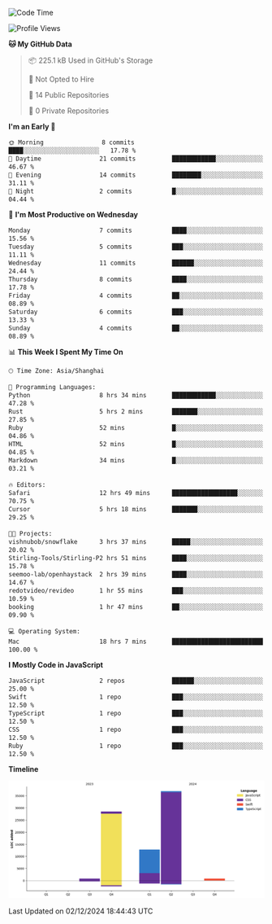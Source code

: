 <!--
**PascalDai/PascalDai** is a ✨ _special_ ✨ repository because its `README.md` (this file) appears on your GitHub profile.

Here are some ideas to get you started:

- 🔭 I’m currently working on ...
- 🌱 I’m currently learning ...
- 👯 I’m looking to collaborate on ...
- 🤔 I’m looking for help with ...
- 💬 Ask me about ...
- 📫 How to reach me: ...
- 😄 Pronouns: ...
- ⚡ Fun fact: ...
-->

<!--START_SECTION:waka-->
![Code Time](http://img.shields.io/badge/Code%20Time-700%20hrs%2024%20mins-blue)

![Profile Views](http://img.shields.io/badge/Profile%20Views-0-blue)

**🐱 My GitHub Data** 

> 📦 225.1 kB Used in GitHub's Storage 
 > 
> 🚫 Not Opted to Hire
 > 
> 📜 14 Public Repositories 
 > 
> 🔑 0 Private Repositories 
 > 
**I'm an Early 🐤** 

```text
🌞 Morning                8 commits           ████░░░░░░░░░░░░░░░░░░░░░   17.78 % 
🌆 Daytime                21 commits          ████████████░░░░░░░░░░░░░   46.67 % 
🌃 Evening                14 commits          ████████░░░░░░░░░░░░░░░░░   31.11 % 
🌙 Night                  2 commits           █░░░░░░░░░░░░░░░░░░░░░░░░   04.44 % 
```
📅 **I'm Most Productive on Wednesday** 

```text
Monday                   7 commits           ████░░░░░░░░░░░░░░░░░░░░░   15.56 % 
Tuesday                  5 commits           ███░░░░░░░░░░░░░░░░░░░░░░   11.11 % 
Wednesday                11 commits          ██████░░░░░░░░░░░░░░░░░░░   24.44 % 
Thursday                 8 commits           ████░░░░░░░░░░░░░░░░░░░░░   17.78 % 
Friday                   4 commits           ██░░░░░░░░░░░░░░░░░░░░░░░   08.89 % 
Saturday                 6 commits           ███░░░░░░░░░░░░░░░░░░░░░░   13.33 % 
Sunday                   4 commits           ██░░░░░░░░░░░░░░░░░░░░░░░   08.89 % 
```


📊 **This Week I Spent My Time On** 

```text
🕑︎ Time Zone: Asia/Shanghai

💬 Programming Languages: 
Python                   8 hrs 34 mins       ████████████░░░░░░░░░░░░░   47.28 % 
Rust                     5 hrs 2 mins        ███████░░░░░░░░░░░░░░░░░░   27.85 % 
Ruby                     52 mins             █░░░░░░░░░░░░░░░░░░░░░░░░   04.86 % 
HTML                     52 mins             █░░░░░░░░░░░░░░░░░░░░░░░░   04.85 % 
Markdown                 34 mins             █░░░░░░░░░░░░░░░░░░░░░░░░   03.21 % 

🔥 Editors: 
Safari                   12 hrs 49 mins      ██████████████████░░░░░░░   70.75 % 
Cursor                   5 hrs 18 mins       ███████░░░░░░░░░░░░░░░░░░   29.25 % 

🐱‍💻 Projects: 
vishnubob/snowflake      3 hrs 37 mins       █████░░░░░░░░░░░░░░░░░░░░   20.02 % 
Stirling-Tools/Stirling-P2 hrs 51 mins       ████░░░░░░░░░░░░░░░░░░░░░   15.78 % 
seemoo-lab/openhaystack  2 hrs 39 mins       ████░░░░░░░░░░░░░░░░░░░░░   14.67 % 
redotvideo/revideo       1 hr 55 mins        ███░░░░░░░░░░░░░░░░░░░░░░   10.59 % 
booking                  1 hr 47 mins        ██░░░░░░░░░░░░░░░░░░░░░░░   09.90 % 

💻 Operating System: 
Mac                      18 hrs 7 mins       █████████████████████████   100.00 % 
```

**I Mostly Code in JavaScript** 

```text
JavaScript               2 repos             ██████░░░░░░░░░░░░░░░░░░░   25.00 % 
Swift                    1 repo              ███░░░░░░░░░░░░░░░░░░░░░░   12.50 % 
TypeScript               1 repo              ███░░░░░░░░░░░░░░░░░░░░░░   12.50 % 
CSS                      1 repo              ███░░░░░░░░░░░░░░░░░░░░░░   12.50 % 
Ruby                     1 repo              ███░░░░░░░░░░░░░░░░░░░░░░   12.50 % 
```



**Timeline**

![Lines of Code chart](https://raw.githubusercontent.com/PascalDai/PascalDai/main/assets/bar_graph.png)


 Last Updated on 02/12/2024 18:44:43 UTC
<!--END_SECTION:waka-->
